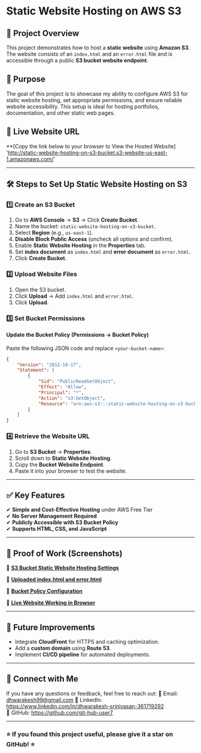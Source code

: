 # Static Website Hosting on AWS S3

## 🚀 Project Overview
This project demonstrates how to host a **static website** using **Amazon S3**. The website consists of an `index.html` and an `error.html` file and is accessible through a public **S3 bucket website endpoint**.

## 🎯 Purpose
The goal of this project is to showcase my ability to configure AWS S3 for static website hosting, set appropriate permissions, and ensure reliable website accessibility. This setup is ideal for hosting portfolios, documentation, and other static web pages.

## 🔗 Live Website URL
**[Copy the link below to your browser to View the Hosted Website]
'http://static-website-hosting-on-s3-bucket.s3-website-us-east-1.amazonaws.com/' 

---

## 🛠️ Steps to Set Up Static Website Hosting on S3
### 1️⃣ Create an S3 Bucket
1. Go to **AWS Console** → **S3** → Click **Create Bucket**.
2. Name the bucket: `static-website-hosting-on-s3-bucket`.
3. Select **Region** (e.g., `us-east-1`).
4. **Disable Block Public Access** (uncheck all options and confirm).
5. Enable **Static Website Hosting** in the **Properties** tab.
6. Set **index document** as `index.html` and **error document** as `error.html`.
7. Click **Create Bucket**.

### 2️⃣ Upload Website Files
1. Open the S3 bucket.
2. Click **Upload** → Add `index.html` and `error.html`.
3. Click **Upload**.

### 3️⃣ Set Bucket Permissions
#### Update the **Bucket Policy** (Permissions → Bucket Policy)
Paste the following JSON code and replace `<your-bucket-name>`:
```json
{
    "Version": "2012-10-17",
    "Statement": [
        {
            "Sid": "PublicReadGetObject",
            "Effect": "Allow",
            "Principal": "*",
            "Action": "s3:GetObject",
            "Resource": "arn:aws:s3:::static-website-hosting-on-s3-bucket/*"
        }
    ]
}
```

### 4️⃣ Retrieve the Website URL
1. Go to **S3 Bucket** → **Properties**.
2. Scroll down to **Static Website Hosting**.
3. Copy the **Bucket Website Endpoint**.
4. Paste it into your browser to test the website.

---

## ✅ Key Features
✔ **Simple and Cost-Effective Hosting** under AWS Free Tier  
✔ **No Server Management Required**  
✔ **Publicly Accessible with S3 Bucket Policy**  
✔ **Supports HTML, CSS, and JavaScript**  

---

## 📸 Proof of Work (Screenshots)

🔹 [**S3 Bucket Static Website Hosting Settings**]() 

🔹 [**Uploaded index.html and error.html**]()

🔹 [**Bucket Policy Configuration**]()

🔹 [**Live Website Working in Browser**]()  

---

## 📌 Future Improvements
- Integrate **CloudFront** for HTTPS and caching optimization.
- Add a **custom domain** using **Route 53**.
- Implement **CI/CD pipeline** for automated deployments.

---

## 🤝 Connect with Me
If you have any questions or feedback, feel free to reach out:
📧 Email: dhwarakesh99@gmail.com 
💼 LinkedIn: https://www.linkedin.com/in/dhwarakesh-srinivasan-361719292  
📂 GitHub: https://github.com/git-hub-user7

---

### ⭐ If you found this project useful, please give it a star on GitHub! ⭐

